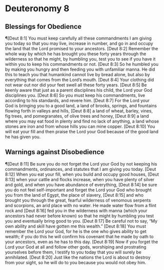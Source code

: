 # Deuteronomy 8

## Blessings for Obedience
¶[Deut 8:1] You must keep carefully all these commandments I am giving you today so that you may live, increase in number, and go in and occupy the land that the Lord promised to your ancestors.
[Deut 8:2] Remember the whole way by which he has brought you these forty years through the wilderness so that he might, by humbling you, test you to see if you have it within you to keep his commandments or not.
[Deut 8:3] So he humbled you by making you hungry and then feeding you with unfamiliar manna. He did this to teach you that humankind cannot live by bread alone, but also by everything that comes from the Lord’s mouth.
[Deut 8:4] Your clothing did not wear out nor did your feet swell all these forty years.
[Deut 8:5] Be keenly aware that just as a parent disciplines his child, the Lord your God disciplines you.
[Deut 8:6] So you must keep his commandments, live according to his standards, and revere him.
[Deut 8:7] For the Lord your God is bringing you to a good land, a land of brooks, springs, and fountains flowing forth in valleys and hills,
[Deut 8:8] a land of wheat, barley, vines, fig trees, and pomegranates, of olive trees and honey,
[Deut 8:9] a land where you may eat food in plenty and find no lack of anything, a land whose stones are iron and from whose hills you can mine copper.
[Deut 8:10] You will eat your fill and then praise the Lord your God because of the good land he has given you.

## Warnings against Disobedience
¶[Deut 8:11] Be sure you do not forget the Lord your God by not keeping his commandments, ordinances, and statutes that I am giving you today.
[Deut 8:12] When you eat your fill, when you build and occupy good houses,
[Deut 8:13] when your cattle and flocks increase, when you have plenty of silver and gold, and when you have abundance of everything,
[Deut 8:14] be sure you do not feel self-important and forget the Lord your God who brought you from the land of Egypt, the place of slavery,
[Deut 8:15] and who brought you through the great, fearful wilderness of venomous serpents and scorpions, an arid place with no water. He made water flow from a flint rock and
[Deut 8:16] fed you in the wilderness with manna (which your ancestors had never before known) so that he might by humbling you test you and eventually bring good to you.
[Deut 8:17] Be careful not to say, “My own ability and skill have gotten me this wealth.”
[Deut 8:18] You must remember the Lord your God, for he is the one who gives ability to get wealth; if you do this he will confirm his covenant that he made by oath to your ancestors, even as he has to this day.
[Deut 8:19] Now if you forget the Lord your God at all and follow other gods, worshiping and prostrating yourselves before them, I testify to you today that you will surely be annihilated.
[Deut 8:20] Just like the nations the Lord is about to destroy from your sight, so he will do to you because you would not obey him.
